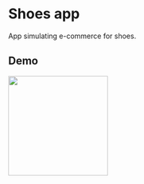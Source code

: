 # Shoes app

App simulating e-commerce for shoes.

## Demo

<img src="https://github.com/IvanLpJc/Flutter-ShoesApp/blob/main/demo.gif" width=200px> 